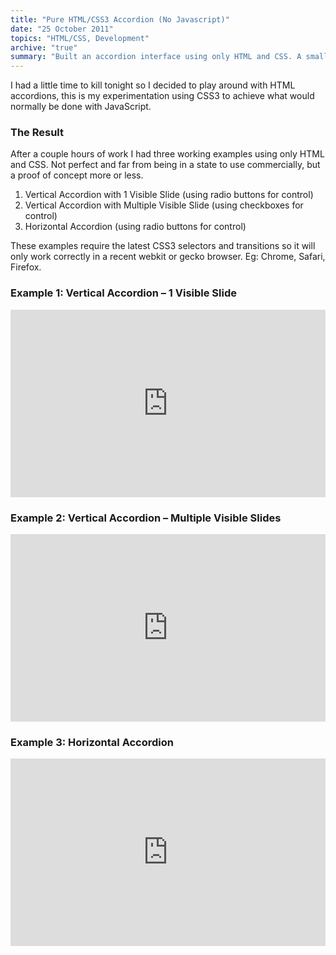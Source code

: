 ```yaml
---
title: "Pure HTML/CSS3 Accordion (No Javascript)"
date: "25 October 2011"
topics: "HTML/CSS, Development"
archive: "true"
summary: "Built an accordion interface using only HTML and CSS. A small exploration of what’s possible without scripting"
---
```


I had a little time to kill tonight so I decided to play around with HTML accordions, this is my experimentation using CSS3 to achieve what would normally be done with JavaScript.

### The Result
After a couple hours of work I had three working examples using only HTML and CSS. Not perfect and far from being in a state to use commercially, but a proof of concept more or less.

1. Vertical Accordion with 1 Visible Slide (using radio buttons for control)
2. Vertical Accordion with Multiple Visible Slide (using checkboxes for control)
3. Horizontal Accordion (using radio buttons for control)

These examples require the latest CSS3 selectors and transitions so it will only work correctly in a recent webkit or gecko browser. Eg: Chrome, Safari, Firefox.

 
### Example 1: Vertical Accordion – 1 Visible Slide
<iframe height="300" style="width: 100%;" scrolling="no" title="CSS3 Accordion (No Javascript) - Vertical - Single Visible" src="https://codepen.io/mraffaele/embed/YGJXvm?default-tab=" frameborder="no" loading="lazy" allowtransparency="true" allowfullscreen="true">
  See the Pen <a href="https://codepen.io/mraffaele/pen/YGJXvm">
  CSS3 Accordion (No Javascript) - Vertical - Single Visible</a> by Michael Raffaele (<a href="https://codepen.io/mraffaele">@mraffaele</a>)
  on <a href="https://codepen.io">CodePen</a>.
</iframe>

### Example 2: Vertical Accordion – Multiple Visible Slides
<iframe height="300" style="width: 100%;" scrolling="no" title="CSS3 Accordion (No Javascript) - Vertical - Multiple Visible" src="https://codepen.io/mraffaele/embed/NROqLd?default-tab=result" frameborder="no" loading="lazy" allowtransparency="true" allowfullscreen="true">
  See the Pen <a href="https://codepen.io/mraffaele/pen/NROqLd">
  CSS3 Accordion (No Javascript) - Vertical - Multiple Visible</a> by Michael Raffaele (<a href="https://codepen.io/mraffaele">@mraffaele</a>)
  on <a href="https://codepen.io">CodePen</a>.
</iframe>

### Example 3: Horizontal Accordion
<iframe height="300" style="width: 100%;" scrolling="no" title="CSS3 Accordion (No Javascript) - Horizontal" src="https://codepen.io/mraffaele/embed/bwmdmg?default-tab=" frameborder="no" loading="lazy" allowtransparency="true" allowfullscreen="true">
  See the Pen <a href="https://codepen.io/mraffaele/pen/bwmdmg">
  CSS3 Accordion (No Javascript) - Horizontal</a> by Michael Raffaele (<a href="https://codepen.io/mraffaele">@mraffaele</a>)
  on <a href="https://codepen.io">CodePen</a>.
</iframe>